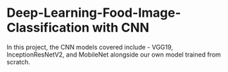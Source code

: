 # Deep-Learning-Food-Image-Classification with CNN
In this project, the CNN models covered include - VGG19, InceptionResNetV2, and MobileNet alongside our own model trained from scratch.
